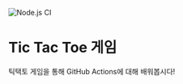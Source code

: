 ![Node.js CI](https://github.com/wisdeom/actionsdemo/workflows/Node.js%20CI/badge.svg)

# Tic Tac Toe 게임

틱택토 게임을 통해 GitHub Actions에 대해 배워봅시다!


